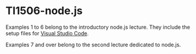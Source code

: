 # TI1506-node.js

Examples 1 to 6 belong to the introductory node.js lecture. They include the setup files for [Visual Studio Code](https://code.visualstudio.com/).

Examples 7 and over belong to the second lecture dedicated to node.js.
